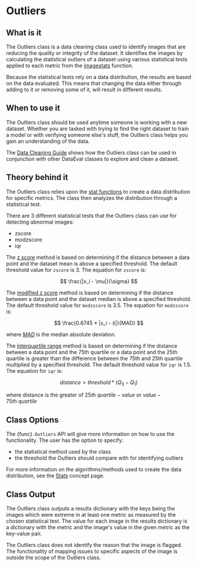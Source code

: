 # Outliers

## What is it

The Outliers class is a data cleaning class used to identify images that are
reducing the quality or integrity of the dataset. It identifies the images by
calculating the statistical outliers of a dataset using various statistical
tests applied to each metric from the [imagestats](Stats.md) function.

Because the statistical tests rely on a data distribution, the results are
based on the data evaluated. This means that changing the data either through
adding to it or removing some of it, will result in different results.

## When to use it

The Outliers class should be used anytime someone is working with a new
dataset. Whether you are tasked with trying to find the right dataset to train
a model or with verifying someone else's stuff, the Outliers class helps you
gain an understanding of the data.

The [Data Cleaning Guide](../tutorials/EDA_Part1.ipynb) shows how the Outliers
class can be used in conjunction with other DataEval classes to explore and
clean a dataset.

## Theory behind it

The Outliers class relies upon the [stat functions](Stats.md) to create a data
distribution for specific metrics. The class then analyzes the distribution
through a statistical test.

There are 3 different statistical tests that the Outliers class can use for
detecting abnormal images:

- zscore
- modzscore
- iqr

The [z score](https://en.wikipedia.org/wiki/Standard_score) method is based on
determining if the distance between a data point and the dataset mean is above
a specified threshold. The default threshold value for `zscore` is 3. The
equation for `zscore` is:  

$$
\frac{|x_i - \mu|}{\sigma}
$$

The [modified z score](https://www.statology.org/modified-z-score/) method is
based on determining if the distance between a data point and the dataset
median is above a specified threshold. The default threshold value for
`modzscore` is 3.5. The equation for `modzscore` is:

$$
\frac{0.6745 * |x_i - x̃|}{MAD}
$$

where [$MAD$](https://en.wikipedia.org/wiki/Median_absolute_deviation) is the
median absolute deviation.

The [interquartile range](https://en.wikipedia.org/wiki/Interquartile_range)
method is based on determining if the distance between a data point and the
75th quartile or a data point and the 25th quartile is greater than the
difference between the 75th and 25th quartile multiplied by a specified
threshold. The default threshold value for `iqr` is 1.5. The equation for `iqr`
is:  

$$
distance > threshold * (Q_3 - Q_1)
$$

where distance is the greater of $25th\ quartile - value$ or
$value - 75th\ quartile$

## Class Options

The {func}`.Outliers` API will give more information on how to use the
functionality. The user has the option to specify:

- the statistical method used by the class
- the threshold the Outliers should compare with for identifying outliers

For more information on the algorithms/methods used to create the data
distribution, see the [Stats](Stats.md) concept page.

## Class Output

The Outliers class outputs a results dictionary with the keys being the images
which were extreme in at least one metric as measured by the chosen statistical
test. The value for each image in the results dictionary is a dictionary with
the metric and the image's value in the given metric as the key-value pair.

The Outliers class does not identify the reason that the image is flagged.
The functionality of mapping issues to specific aspects of the image is outside
the scope of the Outliers class.
